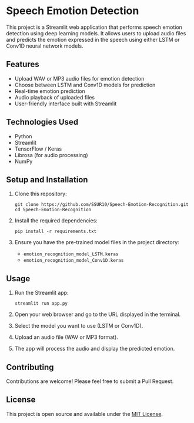 # Speech Emotion Detection

This project is a Streamlit web application that performs speech emotion detection using deep learning models. It allows users to upload audio files and predicts the emotion expressed in the speech using either LSTM or Conv1D neural network models.

## Features

- Upload WAV or MP3 audio files for emotion detection
- Choose between LSTM and Conv1D models for prediction
- Real-time emotion prediction
- Audio playback of uploaded files
- User-friendly interface built with Streamlit

## Technologies Used

- Python
- Streamlit
- TensorFlow / Keras
- Librosa (for audio processing)
- NumPy

## Setup and Installation

1. Clone this repository:
   ```
   git clone https://github.com/SSUR10/Speech-Emotion-Recognition.git
   cd Speech-Emotion-Recognition
   ```

2. Install the required dependencies:
   ```
   pip install -r requirements.txt
   ```

3. Ensure you have the pre-trained model files in the project directory:
   - `emotion_recognition_model_LSTM.keras`
   - `emotion_recognition_model_Conv1D.keras`

## Usage

1. Run the Streamlit app:
   ```
   streamlit run app.py
   ```

2. Open your web browser and go to the URL displayed in the terminal.

3. Select the model you want to use (LSTM or Conv1D).

4. Upload an audio file (WAV or MP3 format).

5. The app will process the audio and display the predicted emotion.

## Contributing

Contributions are welcome! Please feel free to submit a Pull Request.

## License

This project is open source and available under the [MIT License](LICENSE).
